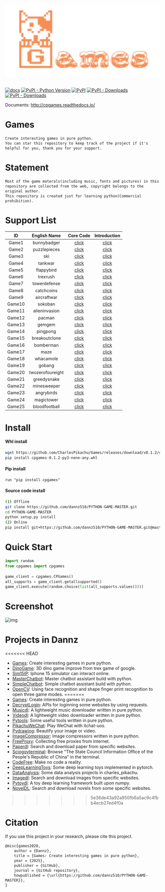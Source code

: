 <div align="center">
  <img src="./docs/logo.png" width="600"/>
</div>
<br />

[![docs](https://img.shields.io/badge/docs-latest-blue)](https://cpgames.readthedocs.io/zh/latest/)
[![PyPI - Python Version](https://img.shields.io/pypi/pyversions/cpgames)](https://pypi.org/project/cpgames/)
[![PyPI](https://img.shields.io/pypi/v/cpgames)](https://pypi.org/project/cpgames)
[![PyPI - Downloads](https://pepy.tech/badge/cpgames)](https://pypi.org/project/cpgames/)
[![PyPI - Downloads](https://img.shields.io/pypi/dm/cpgames?style=flat-square)](https://pypi.org/project/cpgames/)


Documents: http://cpgames.readthedocs.io/


# Games
```
Create interesting games in pure python.
You can star this repository to keep track of the project if it's helpful for you, thank you for your support.
```


# Statement
```
Most of the game materals(including music, fonts and pictures) in this repository are collected from the web, copyright belongs to the original author.
This repository is created just for learning python(Commercial prohibition).
```


# Support List
|   ID      |  English Name             |   Core Code                                              |   Introduction                                               |
|   :----:  |  :----:                   |   :----:                                                 |   :----:                                                     |
|   Game1   |  bunnybadger              |   [click](./cpgames/core/games/bunnybadger)              |   [click](https://mp.weixin.qq.com/s/_-AChGldQzdwXN-ljcCMFQ) |
|   Game2   |  puzzlepieces             |   [click](./cpgames/core/games/puzzlepieces)             |   [click](https://mp.weixin.qq.com/s/tcmrbNCptka2ZTfEs-W_Lg) |
|   Game3   |  ski                      |   [click](./cpgames/core/games/ski)                      |   [click](https://mp.weixin.qq.com/s/2MVTEa4ut9TOAgBOOWEUSg) |
|   Game4   |  tankwar                  |   [click](./cpgames/core/games/tankwar)                  |   [click](https://mp.weixin.qq.com/s/1xXULpT36P7LTO5HDbjptg) |
|   Game5   |  flappybird               |   [click](./cpgames/core/games/flappybird)               |   [click](https://mp.weixin.qq.com/s/44CZjwvjnH0kkkKIn5U9Uw) |
|   Game6   |  trexrush                 |   [click](./cpgames/core/games/trexrush)                 |   [click](https://mp.weixin.qq.com/s/PnvcSBe0Va3GVIodGIjYRg) |
|   Game7   |  towerdefense             |   [click](./cpgames/core/games/towerdefense)	           |   [click](https://mp.weixin.qq.com/s/mcnN3dF5tzWlRg91cnWTEw) |
|   Game8   |  catchcoins               |   [click](./cpgames/core/games/catchcoins)	             |   [click](https://mp.weixin.qq.com/s/ZmMm7MKo7VyWZUAHEe9_JQ) |
|   Game9   |  aircraftwar              |   [click](./cpgames/core/games/catchcoins)               |   [click](https://mp.weixin.qq.com/s/n-f_6sh8bB7-dtIFJLbnFg) |
|   Game10  |  sokoban                  |   [click](./cpgames/core/games/sokoban)                  |   [click](https://mp.weixin.qq.com/s/y6CZd4h3uo7602LrI7aFdQ) |
|   Game11  |  alieninvasion            |   [click](./cpgames/core/games/alieninvasion)            |   [click](https://mp.weixin.qq.com/s/9UylZkV3sVTQLjThIaVObg) |
|   Game12  |  pacman                   |   [click](./cpgames/core/games/pacman)                   |   [click](https://mp.weixin.qq.com/s/UBVLDW2T-Y6R-0IaRfu81Q) |
|   Game13  |  gemgem                   |   [click](./cpgames/core/games/gemgem)                   |   [click](https://mp.weixin.qq.com/s/H0dFwoEcJT-JPKfNvPt2Kw) |
|   Game14  |  pingpong                 |   [click](./cpgames/core/games/pingpong)                 |   [click](https://mp.weixin.qq.com/s/C6v0Zj8-fhysqRQ_lcEZIQ) |
|   Game15  |  breakoutclone            |   [click](./cpgames/core/games/breakoutclone)            |   [click](https://mp.weixin.qq.com/s/9tNVTA06dFthdugNs3TePA) |
|   Game16  |  bomberman                |   [click](./cpgames/core/games/bomberman)                |   [click](https://mp.weixin.qq.com/s/XzB_cJMFEtz6p_MvqiaCrA) |
|   Game17  |  maze                     |   [click](./cpgames/core/games/maze)                     |   [click](https://mp.weixin.qq.com/s/s9jburcC4WaOO_0ce54-Rg) |
|   Game18  |  whacamole                |   [click](./cpgames/core/games/whacamole)                |   [click](https://mp.weixin.qq.com/s/OFtW2Lx5i0Y9GXrF_PyqaA) |
|   Game19  |  gobang                   |   [click](./cpgames/core/games/gobang)                   |   [click](https://mp.weixin.qq.com/s/79aBuK_EytVAbDp5hY8cHA) |
|   Game20  |  twozerofoureight         |   [click](./cpgames/core/games/twozerofoureight)         |   [click](https://mp.weixin.qq.com/s/WJhg4J0MuuEcmDasRzuE9Q) |
|   Game21  |  greedysnake              |   [click](./cpgames/core/games/greedysnake)              |   [click](https://mp.weixin.qq.com/s/YdRLYz4BnfgRZMYqKvDnRA) |
|   Game22  |  minesweeper              |   [click](./cpgames/core/games/minesweeper)              |   [click](https://mp.weixin.qq.com/s/O2nKNsWUigrKomW3l29Zlw) |
|   Game23  |  angrybirds               |   [click](./cpgames/core/games/angrybirds)               |   [click](https://mp.weixin.qq.com/s/-Z_4PEF7f3ZS1CKd9D6Brg) |
|   Game24  |  magictower               |   [click](./cpgames/core/games/magictower)               |   [click]()                                                  |
|   Game25  |  bloodfootball            |   [click](./cpgames/core/games/bloodfootball)            |   [click](https://mp.weixin.qq.com/s/DKLs0y-yXkkQbcXcdlQu3w) |


# Install

#### Whl install
```sh
wget https://github.com/CharlesPikachu/Games/releases/download/v0.1.2/cpgames-0.1.2-py3-none-any.whl
pip install cpgames-0.1.2-py3-none-any.whl
```

#### Pip install
```
run "pip install cpgames"
```

#### Source code install
```sh
(1) Offline
git clone https://github.com/dannz510/PYTHON-GAME-MASTER.git
cd PYTHON-GAME-MASTER
python setup.py install
(2) Online
pip install git+https://github.com/dannz510/PYTHON-GAME-MASTER.git@master
```


# Quick Start
```python
import random
from cpgames import cpgames

game_client = cpgames.CPGames()
all_supports = game_client.getallsupported()
game_client.execute(random.choice(list(all_supports.values())))
```


# Screenshot
![img](./docs/screenshot.gif)


# Projects in Dannz
<<<<<<< HEAD
- [Games](https://github.com/dannz510/PYTHON-GAME-MASTER): Create interesting games in pure python.
- [DinoGame](https://github.com/dannz510/DinoGame): 3D dino game ỉmprove from trex game of google.
- [Sim15IP](https://github.com/dannz510/Iphone-15-simulator): Iphone 15 simulator can interact online.
- [MasterChatbot](https://github.com/dannz510/assistant.git.io): Master chatbot assistant build with python.
- [SimpleChatbot](https://github.com/dannz510/A.Z.O.Z): Simple chatbot assistant build with python.
- [OpenCV](https://github.com/Dannzz-Justsmile/OpenCV): Using face recognition and shape finger print recognition to open three game modes.
=======
- [Games](https://github.com/CharlesPikachu/Games): Create interesting games in pure python.
- [DecryptLogin](https://github.com/CharlesPikachu/DecryptLogin): APIs for loginning some websites by using requests.
- [Musicdl](https://github.com/CharlesPikachu/musicdl): A lightweight music downloader written in pure python.
- [Videodl](https://github.com/CharlesPikachu/videodl): A lightweight video downloader written in pure python.
- [Pytools](https://github.com/CharlesPikachu/pytools): Some useful tools written in pure python.
- [PikachuWeChat](https://github.com/CharlesPikachu/pikachuwechat): Play WeChat with itchat-uos.
- [Pydrawing](https://github.com/CharlesPikachu/pydrawing): Beautify your image or video.
- [ImageCompressor](https://github.com/CharlesPikachu/imagecompressor): Image compressors written in pure python.
- [FreeProxy](https://github.com/CharlesPikachu/freeproxy): Collecting free proxies from internet.
- [Paperdl](https://github.com/CharlesPikachu/paperdl): Search and download paper from specific websites.
- [Sciogovterminal](https://github.com/CharlesPikachu/sciogovterminal): Browse "The State Council Information Office of the People's Republic of China" in the terminal.
- [CodeFree](https://github.com/CharlesPikachu/codefree): Make no code a reality.
- [DeepLearningToys](https://github.com/CharlesPikachu/deeplearningtoys): Some deep learning toys implemented in pytorch.
- [DataAnalysis](https://github.com/CharlesPikachu/dataanalysis): Some data analysis projects in charles_pikachu.
- [Imagedl](https://github.com/CharlesPikachu/imagedl): Search and download images from specific websites.
- [Pytoydl](https://github.com/CharlesPikachu/pytoydl): A toy deep learning framework built upon numpy.
- [NovelDL](https://github.com/CharlesPikachu/noveldl): Search and download novels from some specific websites.

>>>>>>> 5e36de43a92a950fb6a5ac9c4fbb4ecb27ed4f0a

# Citation
If you use this project in your research, please cite this project.
```
@misc{games2020,
    author = {Dannz},
    title = {Games: Create interesting games in pure python},
    year = {2025},
    publisher = {GitHub},
    journal = {GitHub repository},
    howpublished = {\url{https://github.com/dannz510/PYTHON-GAME-MASTER}},
}
```

